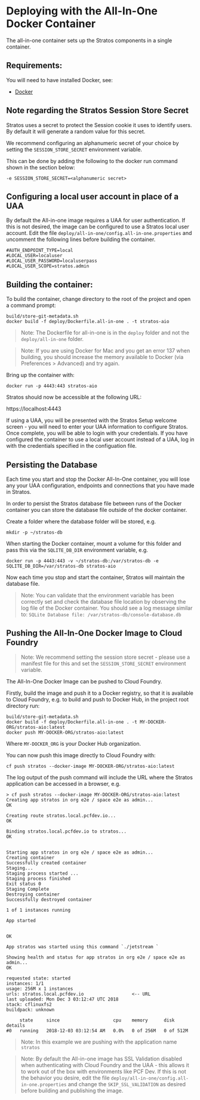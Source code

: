 # Deploying with the All-In-One Docker Container

The all-in-one container sets up the Stratos components in a single container.

## Requirements:

You will need to have installed Docker, see:

* [Docker](https://docs.docker.com/engine/installation/)

## Note regarding the Stratos Session Store Secret

Stratos uses a secret to protect the Session cookie it uses to identify users. By default it will generate a random value for this secret.

We recommend configuring an alphanumeric secret of your choice by setting the `SESSION_STORE_SECRET` environment variable.

This can be done by adding the following to the docker run command shown in the section below:

```
-e SESSION_STORE_SECRET=<alphanumeric secret>
```
## Configuring a local user account in place of a UAA

By default the All-in-one image requires a UAA for user authentication. If this is not desired, the image can be configured to use a Stratos local user account. Edit the file ```deploy/all-in-one/config.all-in-one.properties``` and uncomment the following lines before building the container.

```
#AUTH_ENDPOINT_TYPE=local
#LOCAL_USER=localuser
#LOCAL_USER_PASSWORD=localuserpass
#LOCAL_USER_SCOPE=stratos.admin
```

## Building the container:

To build the container, change directory to the root of the project and open a command prompt:

```
build/store-git-metadata.sh
docker build -f deploy/Dockerfile.all-in-one . -t stratos-aio
```

> Note: The Dockerfile for all-in-one is in the `deploy` folder and not the `deploy/all-in-one` folder.

> Note: If you are using Docker for Mac and you get an error 137 when building, you should increase the memory available to Docker (via Preferences > Advanced) and try again.

Bring up the container with:

```
docker run -p 4443:443 stratos-aio
```

Stratos should now be accessible at the following URL:

https://localhost:4443

If using a UAA, you will be presented with the Stratos Setup welcome screen - you will need to enter your UAA information to configure Stratos. Once complete, you will be able to login with your credentials. If you have configured the container to use a local user account instead of a UAA, log in with the credentials specified in the configuation file.

## Persisting the Database

Each time you start and stop the Docker All-In-One container, you will lose any your UAA configuration, endpoints and connections that you have made in Stratos.

In order to persist the Stratos database file between runs of the Docker container you can store the database file outside of the docker container.

Create a folder where the database folder will be stored, e.g.

```
mkdir -p ~/stratos-db
```

When starting the Docker container, mount a volume for this folder and pass this via the `SQLITE_DB_DIR` environment variable, e.g.

```
docker run -p 4443:443 -v ~/stratos-db:/var/stratos-db -e SQLITE_DB_DIR=/var/stratos-db stratos-aio
```

Now each time you stop and start the container, Stratos will maintain the database file.

> Note: You can validate that the environment variable has been correctly set and check the database file location by observing the log file
of the Docker container. You should see a log message similar to: `SQLite Database file: /var/stratos-db/console-database.db`

## Pushing the All-In-One Docker Image to Cloud Foundry

> Note: We recommend setting the session store secret - please use a manifest file for this and set the `SESSION_STORE_SECRET` environment variable.

The All-In-One Docker Image can be pushed to Cloud Foundry.

Firstly, build the image and push it to a Docker registry, so that it is available to Cloud Foundry, e.g. to build and push to Docker Hub, in the project root directory run:

```
build/store-git-metadata.sh
docker build -f deploy/Dockerfile.all-in-one . -t MY-DOCKER-ORG/stratos-aio:latest
docker push MY-DOCKER-ORG/stratos-aio:latest
```

Where `MY-DOCKER_ORG` is your Docker Hub organization.

You can now push this image directly to Cloud Foundry with:

```
cf push stratos --docker-image MY-DOCKER-ORG/stratos-aio:latest
```

The log output of the push command will include the URL where the Stratos application can be accessed in a browser, e.g.

```
> cf push stratos --docker-image MY-DOCKER-ORG/stratos-aio:latest
Creating app stratos in org e2e / space e2e as admin...
OK

Creating route stratos.local.pcfdev.io...
OK

Binding stratos.local.pcfdev.io to stratos...
OK


Starting app stratos in org e2e / space e2e as admin...
Creating container
Successfully created container
Staging...
Staging process started ...
Staging process finished
Exit status 0
Staging Complete
Destroying container
Successfully destroyed container

1 of 1 instances running

App started


OK

App stratos was started using this command `./jetstream `

Showing health and status for app stratos in org e2e / space e2e as admin...
OK

requested state: started
instances: 1/1
usage: 256M x 1 instances
urls: stratos.local.pcfdev.io                  <-- URL
last uploaded: Mon Dec 3 03:12:47 UTC 2018
stack: cflinuxfs2
buildpack: unknown

     state     since                    cpu    memory      disk        details
#0   running   2018-12-03 03:12:54 AM   0.0%   0 of 256M   0 of 512M
```

> Note: In this example we are pushing with the application name `stratos`

> Note: By default the All-in-one image has SSL Validation disabled when authenticating with Cloud Foundry and the UAA - this allows it to work out of the box with environments like PCF Dev. If this is not the behavior you desire, edit the file `deploy/all-in-one/config.all-in-one.properties` and change the `SKIP_SSL_VALIDATION` as desired before building and publishing the image.
